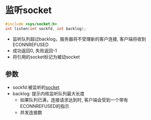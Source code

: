# 监听socket

```c++
#include <sys/socket.h>
int listen(int sockfd, int backlog);
```

- 监听队列超过backlog，服务器将不受理新的客户连接, 客户端将收到ECONNREFUSED
- 成功返回0, 失败返回-1
- 将引用的socket标记为被动socket

## 参数

- sockfd:被监听的[socket](Linux_Socket_API_socket()函数.md)
- backlog: 提示内核监听队列最大长度
  - 如果队列已满，连接请求达到时, 客户端会受到一个带有ECONNREFUSED的指示
  - 并发连接数
  